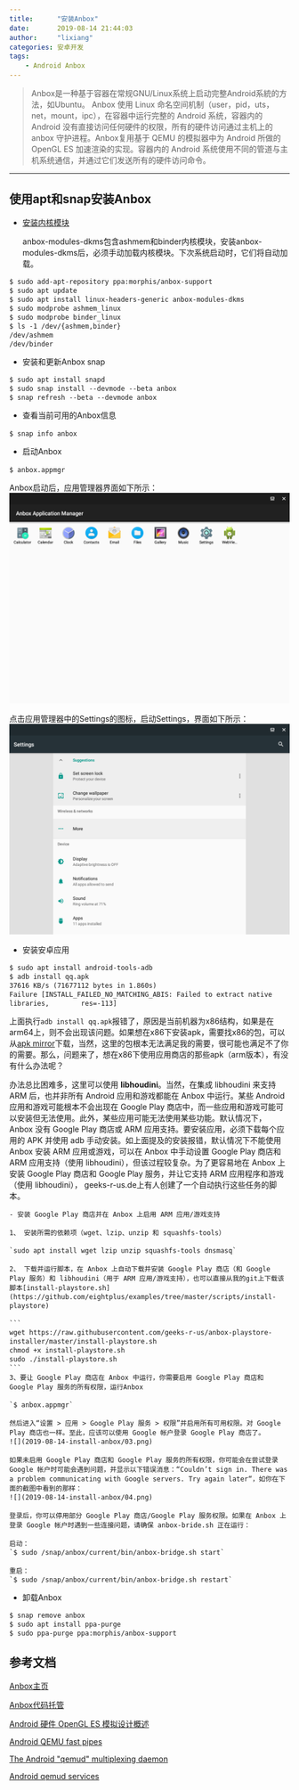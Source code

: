 ```yaml
---
title:      "安装Anbox"
date:       2019-08-14 21:44:03
author:     "lixiang"
categories: 安卓开发
tags:
    - Android Anbox
---
```


> Anbox是一种基于容器在常规GNU/Linux系统上启动完整Android系統的方法，如Ubuntu。
Anbox 使用 Linux 命名空间机制（user，pid，uts，net，mount，ipc），在容器中运行完整的 Android 系统，容器内的 Android 没有直接访问任何硬件的权限，所有的硬件访问通过主机上的 anbox 守护进程。Anbox复用基于 QEMU 的模拟器中为 Android 所做的 OpenGL ES 加速渲染的实现。容器内的 Android 系统使用不同的管道与主机系统通信，并通过它们发送所有的硬件访问命令。<br>

---

## 使用apt和snap安装Anbox

- [安装内核模块](https://docs.anbox.io/userguide/install_kernel_modules.html)

  anbox-modules-dkms包含ashmem和binder内核模块，安装anbox-modules-dkms后，必须手动加载内核模块。下次系统启动时，它们将自动加载。

 ```
 $ sudo add-apt-repository ppa:morphis/anbox-support
 $ sudo apt update
 $ sudo apt install linux-headers-generic anbox-modules-dkms
 $ sudo modprobe ashmem_linux
 $ sudo modprobe binder_linux
 $ ls -1 /dev/{ashmem,binder}
 /dev/ashmem
 /dev/binder
 ```

- 安装和更新Anbox snap

 ```
 $ sudo apt install snapd
 $ sudo snap install --devmode --beta anbox
 $ snap refresh --beta --devmode anbox
 ```

- 查看当前可用的Anbox信息

 `$ snap info anbox`

- 启动Anbox

 `$ anbox.appmgr`

 Anbox启动后，应用管理器界面如下所示：
 ![](2019-08-14-install-anbox/01.png)

 点击应用管理器中的Settings的图标，启动Settings，界面如下所示：
 ![](2019-08-14-install-anbox/02.png)

- 安装安卓应用

 ```
 $ sudo apt install android-tools-adb
 $ adb install qq.apk
 37616 KB/s (71677112 bytes in 1.860s)
 Failure [INSTALL_FAILED_NO_MATCHING_ABIS: Failed to extract native libraries,        res=-113]
 ```
 上面执行`adb install qq.apk`报错了，原因是当前机器为x86结构，如果是在arm64上，则不会出现该问题。如果想在x86下安装apk，需要找x86的包，可以从[apk mirror](https://mirrorapk.net/)下载，当然，这里的包根本无法满足我的需要，很可能也满足不了你的需要。那么，问题来了，想在x86下使用应用商店的那些apk（arm版本），有没有什么办法呢？

 办法总比困难多，这里可以使用 **libhoudini**。当然，在集成 libhoudini 来支持 ARM 后，也并非所有 Android 应用和游戏都能在 Anbox 中运行。某些 Android 应用和游戏可能根本不会出现在 Google Play 商店中，而一些应用和游戏可能可以安装但无法使用。此外，某些应用可能无法使用某些功能。默认情况下，Anbox 没有 Google Play 商店或 ARM 应用支持。要安装应用，必须下载每个应用的 APK 并使用 adb 手动安装。如上面提及的安装报错，默认情况下不能使用 Anbox 安装 ARM 应用或游戏，可以在 Anbox 中手动设置 Google Play 商店和 ARM 应用支持（使用 libhoudini），但该过程较复杂。为了更容易地在 Anbox 上安装 Google Play 商店和 Google Play 服务，并让它支持 ARM 应用程序和游戏（使用 libhoudini）， geeks-r-us.de上有人创建了一个自动执行这些任务的脚本。

    - 安装 Google Play 商店并在 Anbox 上启用 ARM 应用/游戏支持

    1、 安装所需的依赖项（wget、lzip、unzip 和 squashfs-tools）

    `sudo apt install wget lzip unzip squashfs-tools dnsmasq`

    2、 下载并运行脚本，在 Anbox 上自动下载并安装 Google Play 商店（和 Google Play 服务）和 libhoudini（用于 ARM 应用/游戏支持），也可以直接从我的git上下载该脚本[install-playstore.sh](https://github.com/eightplus/examples/tree/master/scripts/install-playstore)

    ```
    wget https://raw.githubusercontent.com/geeks-r-us/anbox-playstore-installer/master/install-playstore.sh
    chmod +x install-playstore.sh
    sudo ./install-playstore.sh
    ```
    3、要让 Google Play 商店在 Anbox 中运行，你需要启用 Google Play 商店和 Google Play 服务的所有权限，运行Anbox

    `$ anbox.appmgr`

    然后进入“设置 > 应用 > Google Play 服务 > 权限”并启用所有可用权限。对 Google Play 商店也一样。至此，应该可以使用 Google 帐户登录 Google Play 商店了。
    ![](2019-08-14-install-anbox/03.png)

    如果未启用 Google Play 商店和 Google Play 服务的所有权限，你可能会在尝试登录 Google 帐户时可能会遇到问题，并显示以下错误消息：“Couldn’t sign in. There was a problem communicating with Google servers. Try again later“，如你在下面的截图中看到的那样：
    ![](2019-08-14-install-anbox/04.png)

    登录后，你可以停用部分 Google Play 商店/Google Play 服务权限。如果在 Anbox 上登录 Google 帐户时遇到一些连接问题，请确保 anbox-bride.sh 正在运行：

    启动：
    `$ sudo /snap/anbox/current/bin/anbox-bridge.sh start`

    重启：
    `$ sudo /snap/anbox/current/bin/anbox-bridge.sh restart`

- 卸载Anbox

 ```
 $ snap remove anbox
 $ sudo apt install ppa-purge
 $ sudo ppa-purge ppa:morphis/anbox-support
 ```


## 参考文档

[Anbox主页](https://anbox.io/)

[Anbox代码托管](https://github.com/anbox)

[Android 硬件 OpenGL ES 模拟设计概述](https://www.wolfcstech.com/2017/09/16/opengles_android_emulation/)

[Android QEMU fast pipes](https://android.googlesource.com/platform/external/qemu/+/emu-master-dev/android/docs/ANDROID-QEMU-PIPE.TXT)

[The Android "qemud" multiplexing daemon](https://android.googlesource.com/platform/external/qemu/+/emu-master-dev/android/docs/ANDROID-QEMUD.TXT)

[Android qemud services](https://android.googlesource.com/platform/external/qemu/+/emu-master-dev/android/docs/ANDROID-QEMUD-SERVICES.TXT)
